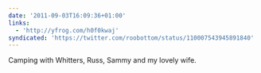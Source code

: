 ```yaml
---
date: '2011-09-03T16:09:36+01:00'
links:
  - 'http://yfrog.com/h0f0kwaj'
syndicated: 'https://twitter.com/roobottom/status/110007543945891840'
---
```

Camping with Whitters, Russ, Sammy and my lovely wife.  
